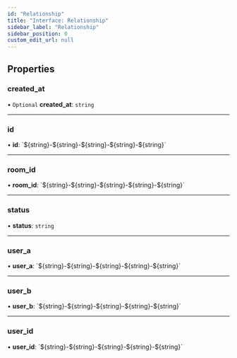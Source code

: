 ```yaml
---
id: "Relationship"
title: "Interface: Relationship"
sidebar_label: "Relationship"
sidebar_position: 0
custom_edit_url: null
---
```


## Properties

### created\_at

• `Optional` **created\_at**: `string`

___

### id

• **id**: \`$\{string}-$\{string}-$\{string}-$\{string}-$\{string}\`

___

### room\_id

• **room\_id**: \`$\{string}-$\{string}-$\{string}-$\{string}-$\{string}\`

___

### status

• **status**: `string`

___

### user\_a

• **user\_a**: \`$\{string}-$\{string}-$\{string}-$\{string}-$\{string}\`

___

### user\_b

• **user\_b**: \`$\{string}-$\{string}-$\{string}-$\{string}-$\{string}\`

___

### user\_id

• **user\_id**: \`$\{string}-$\{string}-$\{string}-$\{string}-$\{string}\`
